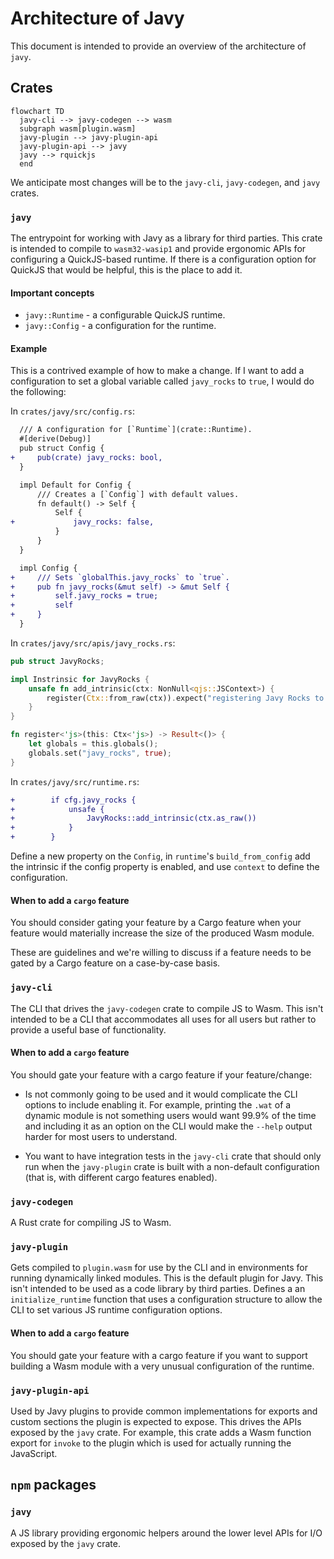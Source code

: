 # Architecture of Javy

This document is intended to provide an overview of the architecture of `javy`.

## Crates

```mermaid
flowchart TD
  javy-cli --> javy-codegen --> wasm
  subgraph wasm[plugin.wasm]
  javy-plugin --> javy-plugin-api
  javy-plugin-api --> javy
  javy --> rquickjs
  end
```

We anticipate most changes will be to the `javy-cli`, `javy-codegen`, and
`javy` crates.

### `javy`

The entrypoint for working with Javy as a library for third parties. This crate
is intended to compile to `wasm32-wasip1` and provide ergonomic APIs for
configuring a QuickJS-based runtime. If there is a configuration option for
QuickJS that would be helpful, this is the place to add it.

#### Important concepts

- `javy::Runtime` - a configurable QuickJS runtime.
- `javy::Config` - a configuration for the runtime.

#### Example

This is a contrived example of how to make a change. If I want to add
a configuration to set a global variable called `javy_rocks` to `true`, I would
do the following:

In `crates/javy/src/config.rs`:

```diff
  /// A configuration for [`Runtime`](crate::Runtime).
  #[derive(Debug)]
  pub struct Config {
+     pub(crate) javy_rocks: bool,
  }

  impl Default for Config {
      /// Creates a [`Config`] with default values.
      fn default() -> Self {
          Self {
+             javy_rocks: false,
          }
      }
  }

  impl Config {
+     /// Sets `globalThis.javy_rocks` to `true`.
+     pub fn javy_rocks(&mut self) -> &mut Self {
+         self.javy_rocks = true;
+         self
+     }
  }
```

In `crates/javy/src/apis/javy_rocks.rs`:

```rust
pub struct JavyRocks;

impl Instrinsic for JavyRocks {
    unsafe fn add_intrinsic(ctx: NonNull<qjs::JSContext>) {
        register(Ctx::from_raw(ctx)).expect("registering Javy Rocks to succeed")
    }
}

fn register<'js>(this: Ctx<'js>) -> Result<()> {
    let globals = this.globals();
    globals.set("javy_rocks", true);
}
```

In `crates/javy/src/runtime.rs`:

```diff
+        if cfg.javy_rocks {
+            unsafe {
+                JavyRocks::add_intrinsic(ctx.as_raw())
+            }
+        }
```

Define a new property on the `Config`, in `runtime`'s `build_from_config` add
the intrinsic if the config property is enabled, and use `context` to define the
configuration.

#### When to add a `cargo` feature

You should consider gating your feature by a Cargo feature when your feature
would materially increase the size of the produced Wasm module.

These are guidelines and we're willing to discuss if a feature needs to be gated
by a Cargo feature on a case-by-case basis.

### `javy-cli`

The CLI that drives the `javy-codegen` crate to compile JS to Wasm. This
isn't intended to be a CLI that accommodates all uses for all users but
rather to provide a useful base of functionality. 

#### When to add a `cargo` feature

You should gate your feature with a cargo feature if your feature/change:

- Is not commonly going to be used and it would complicate the CLI options to
  include enabling it. For example, printing the `.wat` of a dynamic module is not
  something users would want 99.9% of the time and including it as an option on
  the CLI would make the `--help` output harder for most users to understand.

- You want to have integration tests in the `javy-cli` crate that should only
  run when the `javy-plugin` crate is built with a non-default configuration (that
  is, with different cargo features enabled).

### `javy-codegen`

A Rust crate for compiling JS to Wasm.

### `javy-plugin`

Gets compiled to `plugin.wasm` for use by the CLI and in environments for
running dynamically linked modules. This is the default plugin for Javy.
This isn't intended to be used as a code library by third parties. Defines a
an `initialize_runtime` function that uses a configuration structure to
allow the CLI to set various JS runtime configuration options.

#### When to add a `cargo` feature

You should gate your feature with a cargo feature if you want to support
building a Wasm module with a very unusual configuration of the runtime.

### `javy-plugin-api`

Used by Javy plugins to provide common implementations for exports and custom
sections the plugin is expected to expose. This drives the APIs exposed by the
`javy` crate. For example, this crate adds a Wasm function export for `invoke`
to the plugin which is used for actually running the JavaScript.

## `npm` packages

### `javy`

A JS library providing ergonomic helpers around the lower level APIs for I/O
exposed by the `javy` crate.
